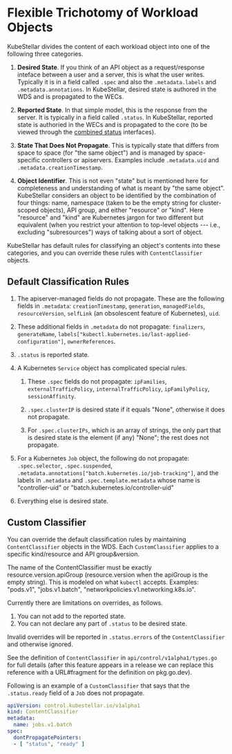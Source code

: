 # Flexible Trichotomy of Workload Objects

KubeStellar divides the content of each workload object into one of
the following three categories.

1. **Desired State**. If you think of an API object as a
   request/response inteface between a user and a server, this is what
   the user writes. Typically it is in a field called `.spec` and also
   the `.metadata.labels` and `.metadata.annotations`. In KubeStellar,
   desired state is authored in the WDS and is propagated to the WECs.

1. **Reported State**. In that simple model, this is the response from
   the server. It is typically in a field called `.status`. In
   KubeStellar, reported state is authoried in the WECs and is
   propagated to the core (to be viewed through the [combined
   status](combined-status.md) interfaces).

1. **State That Does Not Propagate**. This is typically state that
   differs from space to space (for "the same object") and is managed
   by space-specific controllers or apiservers. Examples include
   `.metadata.uid` and `.metadata.creationTimestamp`.

1. **Object Identifier**. This is not even "state" but is mentioned
   here for completeness and understanding of what is meant by "the
   same object". KubeStellar considers an object to be identified by
   the combination of four things: name, namespace (taken to be the
   empty string for cluster-scoped objects), API group, and either
   "resource" or "kind". Here "resource" and "kind" are Kubernetes
   jargon for two different but equivalent (when you restrict your
   attention to top-level objects --- i.e., excluding "subresources")
   ways of talking about a sort of object.

KubeStellar has default rules for classifying an object's contents
into these categories, and you can override these rules with
`ContentClassifier` objects.

## Default Classification Rules

1. The apiserver-managed fields do not propagate. These are the
   following fields in `.metadata`: `creationTimestamp`, `generation`,
   `managedFields`, `resourceVersion`, `selfLink` (an obsolescent
   feature of Kubernetes), `uid`.

1. These additional fields in `.metadata` do not propagate:
   `finalizers`, `generateName`,
   `labels["kubectl.kubernetes.io/last-applied-configuration"]`,
   `ownerReferences`.

1. `.status` is reported state.

1. A Kubernetes `Service` object has complicated special rules.

    1. These `.spec` fields do not propagate: `ipFamilies`,
       `externalTrafficPolicy`, `internalTrafficPolicy`,
       `ipFamilyPolicy`, `sessionAffinity`.

    1. `.spec.clusterIP` is desired state if it equals "None",
       otherwise it does not propagate.

    1. For `.spec.clusterIPs`, which is an array of strings, the only
       part that is desired state is the element (if any) "None"; the
       rest does not propagate.

1. For a Kubernetes `Job` object, the following do not propagate:
   `.spec.selector`, `.spec.suspended`,
   `.metadata.annotations["batch.kubernetes.io/job-tracking"]`, and
   the labels in `.metadata` and `.spec.template.metadata` whose name
   is "controller-uid" or "batch.kubernetes.io/controller-uid"

1. Everything else is desired state.

## Custom Classifier

You can override the default classification rules by maintaining
`ContentClassifier` objects in the WDS. Each `CustomClassifier`
applies to a specific kind/resource and API group&version.

The name of the ContentClassifier must be exactly resource.version.apiGroup
(resource.version when the apiGroup is the empty string).
This is modeled on what `kubectl` accepts.
Examples: "pods.v1", "jobs.v1.batch", "networkpolicies.v1.networking.k8s.io".

Currently there are limitations on overrides, as follows.

1. You can not add to the reported state.
2. You can not declare any part of `.status` to be desired state.

Invalid overrides will be reported in `.status.errors` of the
`ContentClassifier` and otherwise ignored.

See the definition of `ContentClassifier` in
`api/control/v1alpha1/types.go` for full details (after this feature
appears in a release we can replace this reference with a URL#fragment
for the definition on pkg.go.dev).

Following is an example of a `CustomClassifier` that says that the
`.status.ready` field of a `Job` does not propagate.

```yaml
apiVersion: control.kubestellar.io/v1alpha1
kind: ContentClassifier
metadata:
  name: jobs.v1.batch
spec:
  dontPropagatePointers:
  - [ "status", "ready" ]
```
